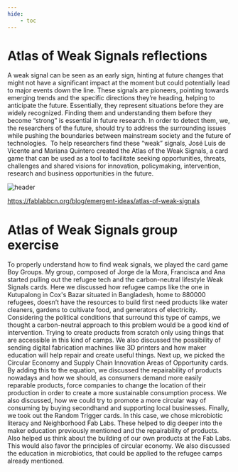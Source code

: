 ```yaml
---
hide:
    - toc
---
```


# Atlas of Weak Signals reflections

A weak signal can be seen as an early sign, hinting at future changes that might not have a significant impact at the moment but could potentially lead to major events down the line. These signals are pioneers, pointing towards emerging trends and the specific directions they’re heading, helping to anticipate the future. Essentially, they represent situations before they are widely recognized. Finding them and understanding them before they become “strong” is essential in future research. In order to detect them, we, the researchers of the future, should try to address the surrounding issues while pushing the boundaries between mainstream society and the future of technologies. 
To help researchers find these “weak” signals, José Luis de Vicente and Mariana Quintero created the Atlas of the Weak Signals, a card game that can be used as a tool to facilitate seeking opportunities, threats, challenges and shared visions for innovation, policymaking, intervention, research and business opportunities in the future.

![header](../images/AoWS/AoWS_header.png)

 
https://fablabbcn.org/blog/emergent-ideas/atlas-of-weak-signals

# Atlas of Weak Signals group exercise

To properly understand how to find weak signals, we played the card game Boy Groups. My group, composed of Jorge de la Mora, Francisca and Ana started pulling out the refugee tech and the carbon-neutral lifestyle Weak Signals cards. Here we discussed how refugee camps like the one in Kutupalong in Cox's Bazar situated in Bangladesh, home to 880000 refugees, doesn’t have the resources to build first need products like water cleaners, gardens to cultivate food, and generators of electricity. Considering the political conditions that surround this type of camps, we thought a carbon-neutral approach to this problem would be a good kind of intervention. Trying to create products from scratch only using things that are accessible in this kind of camps. We also discussed the possibility of sending digital fabrication machines like 3D printers and how maker education will help repair and create useful things. Next up, we picked the Circular Economy and Supply Chain Innovation Areas of Opportunity cards. By adding this to the equation, we discussed the repairability of products nowadays and how we should, as consumers demand more easily reparable products, force companies to change the location of their production in order to create a more sustainable consumption process. We also discussed, how we could try to promote a more circular way of consuming by buying secondhand and supporting local businesses. Finally, we took out the Random Trigger cards. In this case, we chose microbiotic literacy and Neighborhood Fab Labs. These helped to dig deeper into the maker education previously mentioned and the repairability of products. Also helped us think about the building of our own products at the Fab Labs. This would also favor the principles of circular economy. We also discussed the education in microbiotics, that could be applied to the refugee camps already mentioned.

